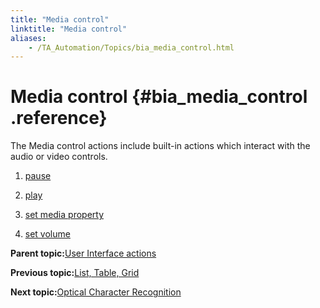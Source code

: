 ```yaml
--- 
title: "Media control"
linktitle: "Media control"
aliases: 
    - /TA_Automation/Topics/bia_media_control.html
---
```

# Media control {#bia_media_control .reference}

The Media control actions include built-in actions which interact with the audio or video controls.

1.  [pause](../../TA_Automation/Topics/bia_html5_audio_video_pause.html)  

2.  [play](../../TA_Automation/Topics/bia_html5_audio_video_play.html)  

3.  [set media property](../../TA_Automation/Topics/bia_html5_audio_video_set_media_property.html)  

4.  [set volume](../../TA_Automation/Topics/bia_html5_audio_video_set_volume.html)  


**Parent topic:**[User Interface actions](../../TA_Automation/Topics/bia_User_Interface.html)

**Previous topic:**[List, Table, Grid](../../TA_Automation/Topics/bia_List_Table_Grid.html)

**Next topic:**[Optical Character Recognition](../../TA_Automation/Topics/bia_OCR.html)

